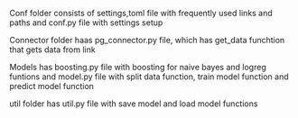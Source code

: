Conf folder consists of settings,toml file with frequently used links and paths and conf.py file with settings setup

Connector folder haas pg_connector.py file, which has get_data funchtion that gets data from link

Models has boosting.py file with boosting for naive bayes and logreg funtions and model.py file with split data function, train model function and predict model function

util folder has util.py file with save model and load model functions